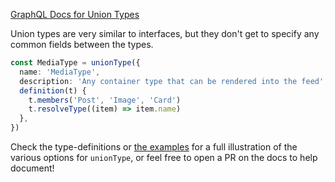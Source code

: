 [GraphQL Docs for Union Types](https://graphql.org/learn/schema/#union-types)

Union types are very similar to interfaces, but they don't get to specify any common fields between the types.

```ts
const MediaType = unionType({
  name: 'MediaType',
  description: 'Any container type that can be rendered into the feed',
  definition(t) {
    t.members('Post', 'Image', 'Card')
    t.resolveType((item) => item.name)
  },
})
```

Check the type-definitions or [the examples](https://github.com/graphql-nexus/nexus/tree/develop/examples) for a full illustration of the various options for `unionType`, or feel free to open a PR on the docs to help document!
